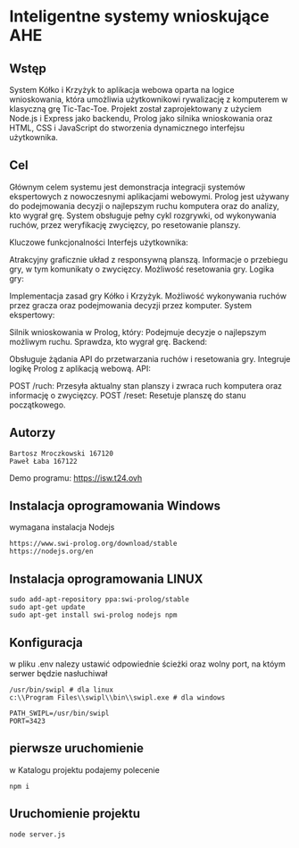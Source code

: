 # Inteligentne systemy wnioskujące AHE

## Wstęp
System Kółko i Krzyżyk to aplikacja webowa oparta na logice wnioskowania, która umożliwia użytkownikowi rywalizację z komputerem w klasyczną grę Tic-Tac-Toe. Projekt został zaprojektowany z użyciem Node.js i Express jako backendu, Prolog jako silnika wnioskowania oraz HTML, CSS i JavaScript do stworzenia dynamicznego interfejsu użytkownika.

## Cel
Głównym celem systemu jest demonstracja integracji systemów ekspertowych z nowoczesnymi aplikacjami webowymi. Prolog jest używany do podejmowania decyzji o najlepszym ruchu komputera oraz do analizy, kto wygrał grę. System obsługuje pełny cykl rozgrywki, od wykonywania ruchów, przez weryfikację zwycięzcy, po resetowanie planszy.

Kluczowe funkcjonalności
Interfejs użytkownika:

Atrakcyjny graficznie układ z responsywną planszą.
Informacje o przebiegu gry, w tym komunikaty o zwycięzcy.
Możliwość resetowania gry.
Logika gry:

Implementacja zasad gry Kółko i Krzyżyk.
Możliwość wykonywania ruchów przez gracza oraz podejmowania decyzji przez komputer.
System ekspertowy:

Silnik wnioskowania w Prolog, który:
Podejmuje decyzje o najlepszym możliwym ruchu.
Sprawdza, kto wygrał grę.
Backend:

Obsługuje żądania API do przetwarzania ruchów i resetowania gry.
Integruje logikę Prolog z aplikacją webową.
API:

POST /ruch: Przesyła aktualny stan planszy i zwraca ruch komputera oraz informację o zwycięzcy.
POST /reset: Resetuje planszę do stanu początkowego.

## Autorzy
```
Bartosz Mroczkowski 167120
Paweł Łaba 167122
```

Demo programu: https://isw.t24.ovh

## Instalacja oprogramowania Windows
wymagana instalacja Nodejs
```
https://www.swi-prolog.org/download/stable
https://nodejs.org/en
```


## Instalacja oprogramowania LINUX

```
sudo add-apt-repository ppa:swi-prolog/stable
sudo apt-get update
sudo apt-get install swi-prolog nodejs npm
```

## Konfiguracja
w pliku .env nalezy ustawić odpowiednie ścieżki oraz wolny port, na któym serwer będzie nasłuchiwał

```
/usr/bin/swipl # dla linux
c:\\Program Files\\swipl\\bin\\swipl.exe # dla windows
```

```
PATH_SWIPL=/usr/bin/swipl
PORT=3423
```

## pierwsze uruchomienie
w Katalogu projektu podajemy polecenie 
```
npm i
```
## Uruchomienie projektu 

```
node server.js
```



